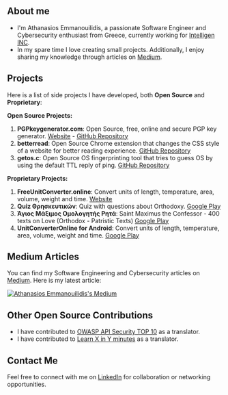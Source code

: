 ## About me

- I'm Athanasios Emmanouilidis, a passionate Software Engineer and Cybersecurity enthusiast from Greece, currently working for [Intelligen INC](https://www.intelligen.com).
- In my spare time I love creating small projects. Additionally, I enjoy sharing my knowledge through articles on [Medium](https://medium.com/@emmandev).


## Projects

Here is a list of side projects I have developed, both **Open Source** and **Proprietary**:

**Open Source Projects:**
1. **PGPkeygenerator.com**: Open Source, free, online and secure PGP key generator. [Website](https://pgpkeygenerator.com) - [GitHub Repository](https://github.com/athanasiosem/pgpkeygenerator.com)
2. **betterread**: Open Source Chrome extension that changes the CSS style of a website for better reading experience. [GitHub Repository](https://github.com/athanasiosem/betterread)
3. **getos.c**: Open Source OS fingerprinting tool that tries to guess OS by using the default TTL reply of ping. [GitHub Repository](https://github.com/athanasiosem/getos.c)

**Proprietary Projects:**
1. **FreeUnitConverter.online**: Convert units of length, temperature, area, volume, weight and time. [Website](https://freeunitconverter.online)
2. **Quiz Θρησκευτικών**: Quiz with questions about Orthodoxy. [Google Play](https://play.google.com/store/apps/details?id=io.github.athanasiosem.religiousKnowledgeQuiz&hl=el&gl=US)
3. **Άγιος Μάξιμος Ομολογητής Ρητά**: Saint Maximus the Confessor - 400 texts on Love (Orthodox - Patristic Texts) [Google Play](https://play.google.com/store/apps/details?id=io.github.athanasiosem.agiosmaximos400kefalaiaperiagapis&hl=el&gl=US)
4. **UnitConverterOnline for Android**: Convert units of length, temperature, area, volume, weight and time. [Google Play](https://play.google.com/store/apps/details?id=online.freeunitconverter&hl=en_US&gl=US)

## Medium Articles

You can find my Software Engineering and Cybersecurity articles on [Medium](https://medium.com/@emmandev). Here is my latest article:

[![Athanasios Emmanouilidis's Medium](https://github-readme-medium.vercel.app/?username=emmandev)](https://medium.com/@emmandev)


## Other Open Source Contributions

- I have contributed to [OWASP API Security TOP 10](https://owasp.org/API-Security/editions/2019/el-gr/0x00-header/) as a translator.
- I have contributed to [Learn X in Y minutes](https://learnxinyminutes.com/docs/el-gr/json-gr/) as a translator.

## Contact Me

Feel free to connect with me on [LinkedIn](https://www.linkedin.com/in/athanasiosem/) for collaboration or networking opportunities.
